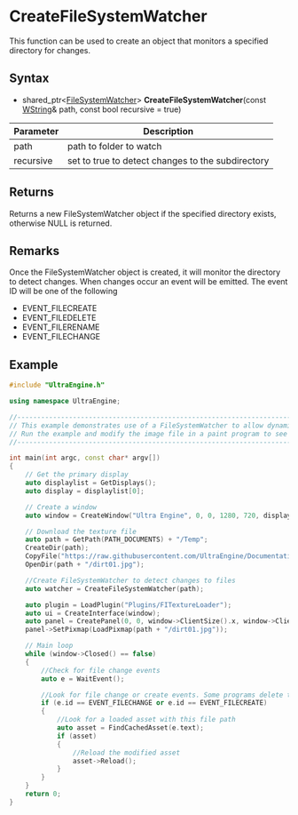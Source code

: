 # CreateFileSystemWatcher #
This function can be used to create an object that monitors a specified directory for changes.

## Syntax
- shared_ptr<[FileSystemWatcher](FileSystemWatcher.md)\> **CreateFileSystemWatcher**(const [WString](WString.md)& path, const bool recursive = true)

|Parameter|Description|
|---|---|
|path|path to folder to watch|
|recursive|set to true to detect changes to the subdirectory|

## Returns

Returns a new FileSystemWatcher object if the specified directory exists, otherwise NULL is returned.

## Remarks

Once the FileSystemWatcher object is created, it will monitor the directory to detect changes. When changes occur an event will be emitted. The event ID will be one of the following
- EVENT_FILECREATE
- EVENT_FILEDELETE
- EVENT_FILERENAME
- EVENT_FILECHANGE

## Example

```c++
#include "UltraEngine.h"

using namespace UltraEngine;

//---------------------------------------------------------------------------------------------------
// This example demonstrates use of a FileSystemWatcher to allow dynamic asset reloading.
// Run the example and modify the image file in a paint program to see your changes appear as the program is running.
//---------------------------------------------------------------------------------------------------

int main(int argc, const char* argv[])
{
    // Get the primary display
    auto displaylist = GetDisplays();
    auto display = displaylist[0];

    // Create a window
    auto window = CreateWindow("Ultra Engine", 0, 0, 1280, 720, display, WINDOW_TITLEBAR | WINDOW_CENTER);

    // Download the texture file
    auto path = GetPath(PATH_DOCUMENTS) + "/Temp";
    CreateDir(path);
    CopyFile("https://raw.githubusercontent.com/UltraEngine/Documentation/master/Assets/Materials/Ground/dirt01.jpg", path + "/dirt01.jpg");
    OpenDir(path + "/dirt01.jpg");

    //Create FileSystemWatcher to detect changes to files
    auto watcher = CreateFileSystemWatcher(path);

    auto plugin = LoadPlugin("Plugins/FITextureLoader");
    auto ui = CreateInterface(window);
    auto panel = CreatePanel(0, 0, window->ClientSize().x, window->ClientSize().y, ui->root);
    panel->SetPixmap(LoadPixmap(path + "/dirt01.jpg"));

    // Main loop
    while (window->Closed() == false)
    {
        //Check for file change events
        auto e = WaitEvent();

        //Look for file change or create events. Some programs delete the file and then recreate it when they save.
        if (e.id == EVENT_FILECHANGE or e.id == EVENT_FILECREATE)
        {
            //Look for a loaded asset with this file path
            auto asset = FindCachedAsset(e.text);
            if (asset)
            {
                //Reload the modified asset
                asset->Reload();
            }
        }
    }
    return 0;
}
```
